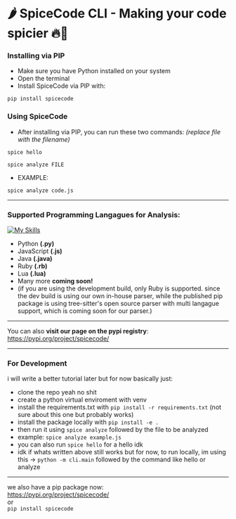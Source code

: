 # 🌶️ SpiceCode CLI - Making your code spicier 🔥🥵


### Installing via PIP
- Make sure you have Python installed on your system
- Open the terminal
- Install SpiceCode via PIP with:
```
pip install spicecode
```

### Using SpiceCode
- After installing via PIP, you can run these two commands: *(replace file with the filename)*
```
spice hello
```
```
spice analyze FILE
```
- EXAMPLE: 
```
spice analyze code.js
```


---

### Supported Programming Langagues for Analysis:
[![My Skills](https://skillicons.dev/icons?i=python,js,java,ruby,lua&perline=5)](https://skillicons.dev)

- Python **(.py)**
- JavaScript **(.js)**
- Java **(.java)**
- Ruby **(.rb)**
- Lua **(.lua)**
- Many more **coming soon!**
- (if you are using the development build, only Ruby is supported. since the dev build is using our own in-house parser, while the published pip package is using tree-sitter's open source parser with multi langague support, which is coming soon for our parser.)
---

You can also **visit our page on the pypi registry**: https://pypi.org/project/spicecode/

---


### For Development
i will write a better tutorial later but for now basically just:
- clone the repo yeah no shit
- create a python virtual enviroment with venv
- install the requirements.txt with ```pip install -r requirements.txt``` (not sure about this one but probably works)
- install the package locally with ```pip install -e . ```
- then run it using ```spice analyze``` followed by the file to be analyzed
- example: ```spice analyze example.js```
- you can also run ```spice hello``` for a hello idk
- idk if whats written above still works but for now, to run locally, im using this -> ```python -m cli.main``` followed by the command like hello or analyze

-----
we also have a pip package now:       
https://pypi.org/project/spicecode/     
or     
```pip install spicecode```     
